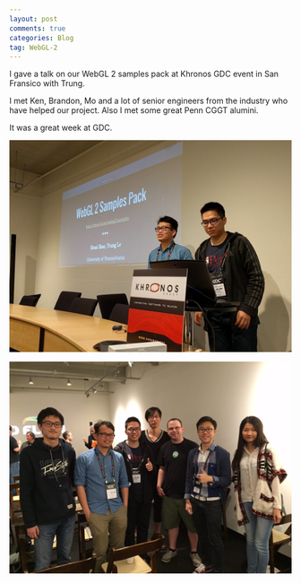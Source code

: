 ```yaml
---
layout: post
comments: true
categories: Blog
tag: WebGL-2
---
```


I gave a talk on our WebGL 2 samples pack at Khronos GDC event in San Fransico with Trung. 

I met Ken, Brandon, Mo and a lot of senior engineers from the industry who have helped our project. Also I met some great Penn CGGT alumini.

It was a great week at GDC. 
    

<!--more-->


![](/assets/blog-img/webgl2-talk.jpg)

![](/assets/blog-img/khronos-alumini.jpg)  
